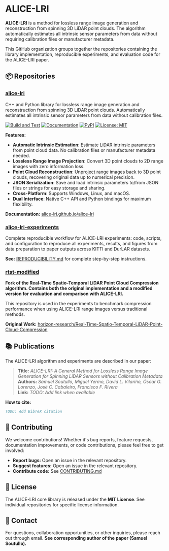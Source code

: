 # ALICE-LRI

**ALICE-LRI** is a method for lossless range image generation and reconstruction from spinning 3D LiDAR point clouds. The algorithm automatically estimates all intrinsic sensor parameters from data without requiring calibration files or manufacturer metadata.

This GitHub organization groups together the repositories containing the library implementation, reproducible experiments, and evaluation code for the ALICE-LRI paper.

## 📦 Repositories

### [alice-lri](https://github.com/alice-lri/alice-lri)
C++ and Python library for lossless range image generation and reconstruction from spinning 3D LiDAR point clouds. Automatically estimates all intrinsic sensor parameters from data without calibration files.

[![Build and Test](https://github.com/alice-lri/alice-lri/actions/workflows/ci.yml/badge.svg?branch=master)](https://github.com/alice-lri/alice-lri/actions/workflows/ci.yml)
[![Documentation](https://img.shields.io/badge/docs-online-blue.svg)](https://alice-lri.github.io/alice-lri/)
[![PyPI](https://img.shields.io/pypi/v/alice-lri.svg)](https://pypi.org/project/alice-lri/)
[![License: MIT](https://img.shields.io/badge/License-MIT-yellow.svg)](https://opensource.org/licenses/MIT)

**Features:**
- **Automatic Intrinsic Estimation**: Estimate LiDAR intrinsic parameters from point cloud data. No calibration files or manufacturer metadata needed.
- **Lossless Range Image Projection**: Convert 3D point clouds to 2D range images with zero information loss.
- **Point Cloud Reconstruction**: Unproject range images back to 3D point clouds, recovering original data up to numerical precision.
- **JSON Serialization**: Save and load intrinsic parameters to/from JSON files or strings for easy storage and sharing.
- **Cross-Platform**: Supports Windows, Linux, and macOS.
- **Dual Interface**: Native C++ API and Python bindings for maximum flexibility.

**Documentation:** [alice-lri.github.io/alice-lri](https://alice-lri.github.io/alice-lri/)

### [alice-lri-experiments](https://github.com/alice-lri/alice-lri-experiments)
Complete reproducible workflow for ALICE-LRI experiments: code, scripts, and configuration to reproduce all experiments, results, and figures from data preparation to paper outputs across KITTI and DurLAR datasets.


**See:** [REPRODUCIBILITY.md](https://github.com/alice-lri/alice-lri-experiments/blob/main/REPRODUCIBILITY.md) for complete step-by-step instructions.

### [rtst-modified](https://github.com/alice-lri/rtst-modified)
**Fork of the Real-Time Spatio-Temporal LiDAR Point Cloud Compression algorithm. Contains both the original implementation and a modified version for evaluation and comparison with ALICE-LRI.**

This repository is used in the experiments to benchmark compression performance when using ALICE-LRI range images versus traditional methods.

**Original Work:** [horizon-research/Real-Time-Spatio-Temporal-LiDAR-Point-Cloud-Compression](https://github.com/horizon-research/Real-Time-Spatio-Temporal-LiDAR-Point-Cloud-Compression)


## 📚 Publications

The ALICE-LRI algorithm and experiments are described in our paper:

> **Title:** _ALICE-LRI: A General Method for Lossless Range Image Generation for Spinning LiDAR Sensors without Calibration Metadata_  
> **Authors:** _Samuel Soutullo, Miguel Yermo, David L. Vilariño, Óscar G. Lorenzo, José C. Cabaleiro, Francisco F. Rivera_  
> **Link:** _TODO: Add link when available_

**How to cite:**
```bibtex
TODO: Add BibTeX citation
```

## 🤝 Contributing

We welcome contributions! Whether it's bug reports, feature requests, documentation improvements, or code contributions, please feel free to get involved:

- **Report bugs:** Open an issue in the relevant repository.
- **Suggest features:** Open an issue in the relevant repository.
- **Contribute code:** See [CONTRIBUTING.md](https://github.com/alice-lri/alice-lri/blob/main/CONTRIBUTING.md)

## 📄 License

The ALICE-LRI core library is released under the **MIT License**. See individual repositories for specific license information.

## 📧 Contact

For questions, collaboration opportunities, or other inquiries, please reach out through email. **See corresponding author of the paper (Samuel Soutullo).**
